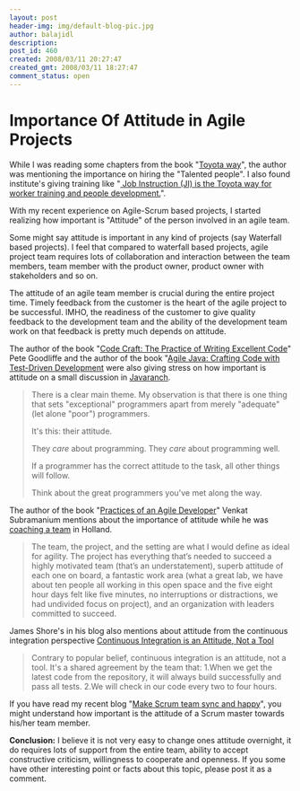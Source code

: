 ```yaml
---
layout: post
header-img: img/default-blog-pic.jpg
author: balajidl
description: 
post_id: 460
created: 2008/03/11 20:27:47
created_gmt: 2008/03/11 18:27:47
comment_status: open
---
```


# Importance Of Attitude in Agile Projects

<p>While I was reading some chapters from the book "<a href="http://www.amazon.co.uk/Toyota-Culture-Heart-Soul-Way/dp/0071492178">Toyota way</a>",  the author was mentioning the importance on hiring the "Talented people".
I also found institute's giving training like "<a href="http://www.gemba.com/training.cfm?id=816"> Job Instruction (JI) is the Toyota way for worker training and people development.</a>".</p>
<p>With my recent experience on Agile-Scrum based projects, I started realizing how important is "Attitude" of the person involved in an agile team.<!--more--></p>
<p>Some might say attitude is important in any kind of projects (say Waterfall based projects). I feel that compared to waterfall based projects, agile project team requires lots of collaboration and interaction between the team members, team member with the product owner, product owner with stakeholders and so on.</p>
<p>The attitude of an agile team member is crucial during the entire project time. Timely feedback from the customer is the heart of the agile project to be successful.
IMHO, the readiness of the customer to give quality feedback to the development team and the ability of the development team work on that feedback is pretty much depends on attitude.</p>
<p>The author of the book "<a href="http://www.amazon.com/s?ie=UTF8&search-type=ss&index=books&field-author=Pete%20Goodliffe&page=1">Code Craft: The Practice of Writing Excellent Code</a>" Pete Goodliffe and the author of the book "<a href="http://www.amazon.com/exec/obidos/ASIN/0131482394/ref=jranch-20">Agile Java: Crafting Code with Test-Driven Development</a> were also giving stress on how important is attitude on a small discussion in <a href="http://saloon.javaranch.com/cgi-bin/ubb/ultimatebb.cgi?ubb=get_topic&f=42&t=000846">Javaranch</a>.</p>
<blockquote>There is a clear main theme. My observation is that there is one thing that sets "exceptional" programmers apart from merely "adequate" (let alone "poor") programmers.

 It's this: their attitude.

 They *care* about programming. They *care* about programming well.

 If a programmer has the correct attitude to the task, all other things will follow.

 Think about the great programmers you've met along the way.</blockquote>

<p>The author of the book "<a href="http://www.pragprog.com/titles/pad">Practices of an Agile Developer</a>" Venkat Subramanium mentions about the importance of attitude while he was <a href="http://www.agiledeveloper.com/blog/PermaLink.aspx?guid=cfca01f8-c0ae-4e39-9909-4b3935a9b393">coaching a team</a> in Holland.
<blockquote>The team, the project, and the setting are what I would define as ideal for agility. The project has everything that’s needed to  succeed a highly motivated team (that’s an understatement), superb attitude of each one on board, a fantastic work area (what a great lab, we have about ten people all working in this open space and the five eight hour days felt like five minutes, no interruptions or distractions, we had undivided focus on project), and an organization with leaders committed to succeed.</blockquote></p>
<p>James Shore's in his blog also mentions about attitude from the continuous integration perspective <a href="http://jamesshore.com/Blog/Continuous-Integration-is-an-Attitude.html">Continuous Integration is an Attitude, Not a Tool</a>
<blockquote>Contrary to popular belief, continuous integration is an attitude, not a tool. It's a shared agreement by the team that:
 1.When we get the latest code from the repository, it will always build successfully and pass all tests.
 2.We will check in our code every two to four hours. </blockquote>
If you have read my recent blog "<a href="">Make Scrum team sync and happy</a>", you might understand how important is the attitude of a Scrum master towards his/her team member.</p>
<p><b>Conclusion:</b>
I believe it is not very easy to change ones attitude overnight, it do requires lots of support from the entire team, ability to accept constructive criticism, willingness to cooperate and openness.
If you some have other interesting point or facts about this topic, please post it as a comment.</p>